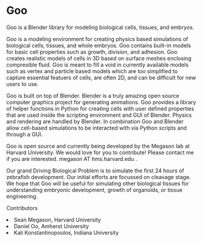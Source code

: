 # Goo
Goo is a Blender library for modeling biological cells, tissues, and embryos. 

Goo is a modeling environment for creating physics based simulations of biological cells, tissues, and whole embryos. Goo contains built-in models for basic cell properties such as growth, division, and adhesion. Goo creates realistic models of cells in 3D based on surface meshes enclosing compresible fluid. Goo is meant to fill a void in currently available models such as vertex and particle based models which are too simplified to capture essential featuers of cells, are often 2D, and can be difficult for new users to use.

Goo is built on top of Blender. Blender is a truly amazing open source computer graphics project for generating animations. Goo provides a library of helper functions in Python for creating cells with user defined properties that are used inside the scripting environment and GUI of Blender. Physics and rendering are handled by Blender. In combination Goo and Blender allow cell-based simulations to be interacted with via Python scripts and through a GUI.

Goo is open source and currently being developed by the Megason lab at Harvard University. We would love for you to contribute! Please contact me if you are interested. megason AT hms.harvard.edu .

Our grand Driving Biological Problem is to simulate the first 24 hours of zebrafish development. Our initial efforts are focussed on cleavage stage. We hope that Goo will be useful for simulating other biological tissues for understanding embryonic development, growth of organoids, or tissue engineering.

Contributors
<li>Sean Megason, Harvard University
<li>Daniel Oo, Amherst University
<li>Kali Konstantinopoulos, Indiana University
